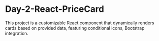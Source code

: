 # Day-2-React-PriceCard
This project is a  customizable React  component that dynamically renders cards based on provided data, featuring conditional icons, Bootstrap integration.
